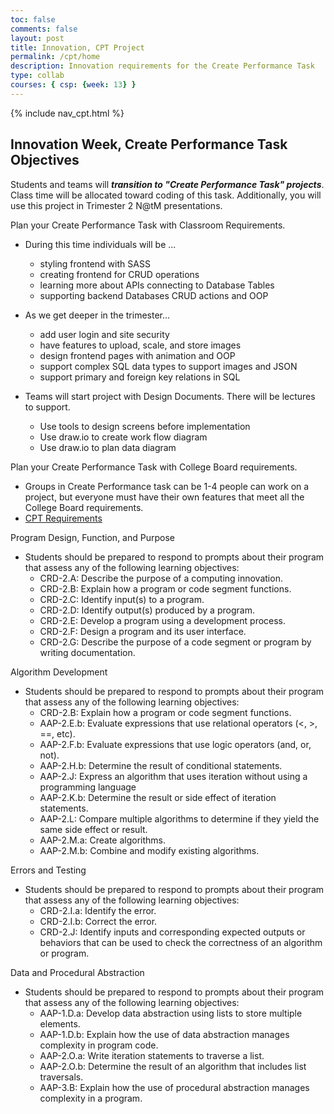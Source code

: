 ```yaml
---
toc: false
comments: false
layout: post
title: Innovation, CPT Project
permalink: /cpt/home
description: Innovation requirements for the Create Performance Task
type: collab
courses: { csp: {week: 13} }
---
```


{% include nav_cpt.html %}

## Innovation Week, Create Performance Task Objectives

Students and teams will ***transition to "Create Performance Task" projects***.  Class time will be allocated toward coding of this task.  Additionally, you will use this project in Trimester 2 N@tM presentations.  

Plan your Create Performance Task with Classroom Requirements.

- During this time individuals will be ...
  - styling frontend with SASS
  - creating frontend for CRUD operations
  - learning more about APIs connecting to Database Tables
  - supporting backend Databases CRUD actions and OOP

- As we get deeper in the trimester...
  - add user login and site security
  - have features to upload, scale, and store images
  - design frontend pages with animation and OOP
  - support complex SQL data types to support images and JSON
  - support primary and foreign key relations in SQL

- Teams will start project with Design Documents.  There will be lectures to support.
  - Use tools to design screens before implementation
  - Use draw.io to create work flow diagram
  - Use draw.io to plan data diagram

Plan your Create Performance Task with College Board requirements.

- Groups in Create Performance task can be 1-4 people can work on a project, but everyone must have their own features that meet all the College Board requirements.
- [CPT Requirements](https://apcentral.collegeboard.org/courses/ap-computer-science-principles/exam)

Program Design, Function, and Purpose

- Students should be prepared to respond to prompts about their program that assess any of the following learning objectives:  
  - CRD-2.A: Describe the purpose of a computing innovation.  
  - CRD-2.B: Explain how a program or code segment functions.  
  - CRD-2.C: Identify input(s) to a program.
  - CRD-2.D: Identify output(s) produced by a program.
  - CRD-2.E: Develop a program using a development process.
  - CRD-2.F: Design a program and its user interface.
  - CRD-2.G: Describe the purpose of a code segment or program by writing documentation.

Algorithm Development

- Students should be prepared to respond to prompts about their program that assess any of the following learning objectives:  
  - CRD-2.B: Explain how a program or code segment functions.
  - AAP-2.E.b: Evaluate expressions that use relational operators (<, >, ==, etc).
  - AAP-2.F.b: Evaluate expressions that use logic operators (and, or, not).
  - AAP-2.H.b: Determine the result of conditional statements.
  - AAP-2.J: Express an algorithm that uses iteration without using a programming language
  - AAP-2.K.b: Determine the result or side effect of iteration statements.
  - AAP-2.L: Compare multiple algorithms to determine if they yield the same side effect or result.
  - AAP-2.M.a: Create algorithms.
  - AAP-2.M.b: Combine and modify existing algorithms.

Errors and Testing  

- Students should be prepared to respond to prompts about their program that assess any of the following learning objectives:  
  - CRD-2.I.a: Identify the error.
  - CRD-2.I.b: Correct the error.
  - CRD-2.J: Identify inputs and corresponding expected outputs or behaviors that can be used to check the correctness of an algorithm or program.

Data and Procedural Abstraction

- Students should be prepared to respond to prompts about their program that assess any of the following learning objectives:  
  - AAP-1.D.a: Develop data abstraction using lists to store multiple elements.  
  - AAP-1.D.b: Explain how the use of data abstraction manages complexity in program code.  
  - AAP-2.O.a: Write iteration statements to traverse a list.
  - AAP-2.O.b: Determine the result of an algorithm that includes list traversals.  
  - AAP-3.B: Explain how the use of procedural abstraction manages complexity in a program.
  
